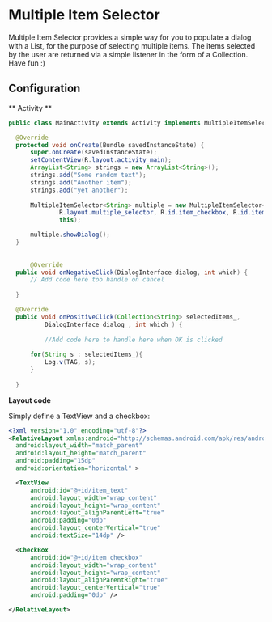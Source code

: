 Multiple Item Selector
======================
Multiple Item Selector provides a simple way for you to populate a dialog with a List, for the purpose of selecting multiple items.
The items selected by the user are returned via a simple listener in the form of a Collection. Have fun :)

## Configuration

** Activity **

  ``` java
public class MainActivity extends Activity implements MultipleItemSelector.OnClickListener<String>{

	@Override
	protected void onCreate(Bundle savedInstanceState) {
		super.onCreate(savedInstanceState);
		setContentView(R.layout.activity_main);
		ArrayList<String> strings = new ArrayList<String>();
		strings.add("Some random text");
		strings.add("Another item");
		strings.add("yet another");
		
		MultipleItemSelector<String> multiple = new MultipleItemSelector<String>(this, 
				R.layout.multiple_selector, R.id.item_checkbox, R.id.item_text, strings,
				this);

		multiple.showDialog();
	}
	
	
		@Override
	public void onNegativeClick(DialogInterface dialog, int which) {
		// Add code here too handle on cancel 
		
	}

	@Override
	public void onPositiveClick(Collection<String> selectedItems_,
			DialogInterface dialog_, int which_) {
			
			//Add code here to handle here when OK is clicked
			
		for(String s : selectedItems_){
			Log.v(TAG, s);
		}
	
	}
  ``` 

**Layout code**

Simply define a TextView and a checkbox:

  ``` xml
<?xml version="1.0" encoding="utf-8"?>
<RelativeLayout xmlns:android="http://schemas.android.com/apk/res/android"
    android:layout_width="match_parent"
    android:layout_height="match_parent"
    android:padding="15dp"
    android:orientation="horizontal" >

    <TextView
        android:id="@+id/item_text"
        android:layout_width="wrap_content"
        android:layout_height="wrap_content"
        android:layout_alignParentLeft="true"
        android:padding="0dp"
        android:layout_centerVertical="true"
        android:textSize="14dp" />

    <CheckBox
        android:id="@+id/item_checkbox"
        android:layout_width="wrap_content"
        android:layout_height="wrap_content"
        android:layout_alignParentRight="true"
        android:layout_centerVertical="true"
        android:padding="0dp" />

</RelativeLayout>
  ```


